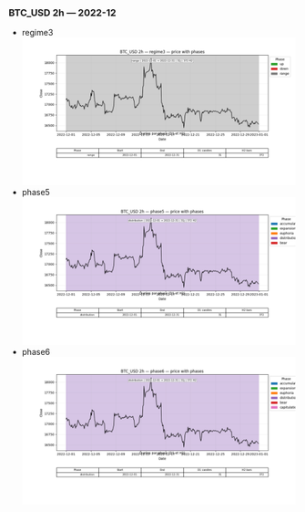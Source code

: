 ### BTC_USD 2h — 2022-12

- regime3
![BTC_USD_2h_regime3_2022-12_phase_price.png](outputs/fourier/phase_monthly/BTC_USD/2h/2022/2022-12/BTC_USD_2h_regime3_2022-12_phase_price.png)
- phase5
![BTC_USD_2h_phase5_2022-12_phase_price.png](outputs/fourier/phase_monthly/BTC_USD/2h/2022/2022-12/BTC_USD_2h_phase5_2022-12_phase_price.png)
- phase6
![BTC_USD_2h_phase6_2022-12_phase_price.png](outputs/fourier/phase_monthly/BTC_USD/2h/2022/2022-12/BTC_USD_2h_phase6_2022-12_phase_price.png)